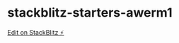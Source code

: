# stackblitz-starters-awerm1

[Edit on StackBlitz ⚡️](https://stackblitz.com/edit/stackblitz-starters-awerm1)